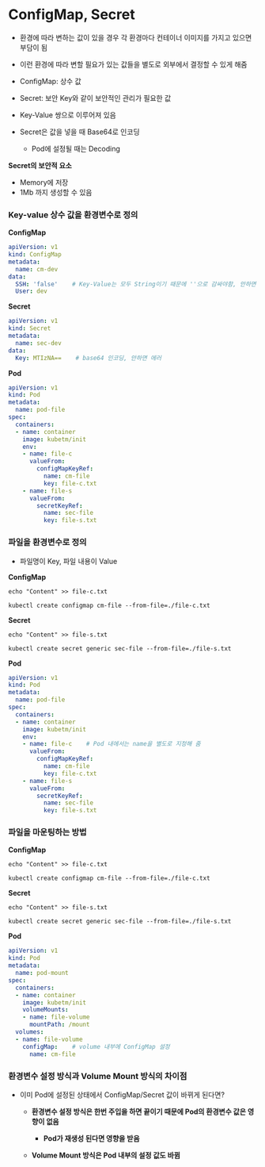 # ConfigMap, Secret

- 환경에 따라 변하는 값이 있을 경우 각 환경마다 컨테이너 이미지를 가지고 있으면 부담이 됨
- 이런 환경에 따라 변할 필요가 있는 값들을 별도로 외부에서 결정할 수 있게 해줌
- ConfigMap: 상수 값
- Secret: 보안 Key와 같이 보안적인 관리가 필요한 값

- Key-Value 쌍으로 이루어져 있음
- Secret은 값을 넣을 때 Base64로 인코딩
  - Pod에 설정될 때는 Decoding



**Secret의 보안적 요소**

- Memory에 저장
- 1Mb 까지 생성할 수 있음



### Key-value 상수 값을 환경변수로 정의

**ConfigMap**

```yaml
apiVersion: v1
kind: ConfigMap
metadata:
  name: cm-dev
data:
  SSH: 'false'    # Key-Value는 모두 String이기 때문에 ''으로 감싸야함, 안하면 에러
  User: dev
```



**Secret**

```yaml
apiVersion: v1
kind: Secret
metadata:
  name: sec-dev
data:
  Key: MTIzNA==    # base64 인코딩, 안하면 에러
```



**Pod**

```yaml
apiVersion: v1
kind: Pod
metadata:
  name: pod-file
spec:
  containers:
  - name: container
    image: kubetm/init
    env:
    - name: file-c
      valueFrom:
        configMapKeyRef:
          name: cm-file
          key: file-c.txt
    - name: file-s
      valueFrom:
        secretKeyRef:
          name: sec-file
          key: file-s.txt
```





### 파일을 환경변수로 정의

- 파일명이 Key, 파일 내용이 Value



**ConfigMap**

`echo "Content" >> file-c.txt`

`kubectl create configmap cm-file --from-file=./file-c.txt`



**Secret**

`echo "Content" >> file-s.txt`

`kubectl create secret generic sec-file --from-file=./file-s.txt`



**Pod**

```yaml
apiVersion: v1
kind: Pod
metadata:
  name: pod-file
spec:
  containers:
  - name: container
    image: kubetm/init
    env:
    - name: file-c    # Pod 내에서는 name을 별도로 지정해 줌
      valueFrom:
        configMapKeyRef:
          name: cm-file
          key: file-c.txt
    - name: file-s
      valueFrom:
        secretKeyRef:
          name: sec-file
          key: file-s.txt
```





### 파일을 마운팅하는 방법

**ConfigMap**

`echo "Content" >> file-c.txt`

`kubectl create configmap cm-file --from-file=./file-c.txt`



**Secret**

`echo "Content" >> file-s.txt`

`kubectl create secret generic sec-file --from-file=./file-s.txt`



**Pod**

```yaml
apiVersion: v1
kind: Pod
metadata:
  name: pod-mount
spec:
  containers:
  - name: container
    image: kubetm/init
    volumeMounts:
    - name: file-volume
      mountPath: /mount
  volumes:
  - name: file-volume
    configMap:    # volume 내부에 ConfigMap 설정
      name: cm-file
```





### 환경변수 설정 방식과 Volume Mount 방식의 차이점

- 이미 Pod에 설정된 상태에서 ConfigMap/Secret 값이 바뀌게 된다면?

  - **환경변수 설정 방식은 한번 주입을 하면 끝이기 때문에 Pod의 환경변수 값은 영향이 없음**

    - **Pod가 재생성 된다면 영향을 받음**

    

  - **Volume Mount 방식은 Pod 내부의 설정 값도 바뀜**